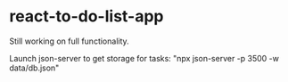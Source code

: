 # react-to-do-list-app

Still working on full functionality.

Launch json-server to get storage for tasks:
"npx json-server -p 3500 -w data/db.json"
